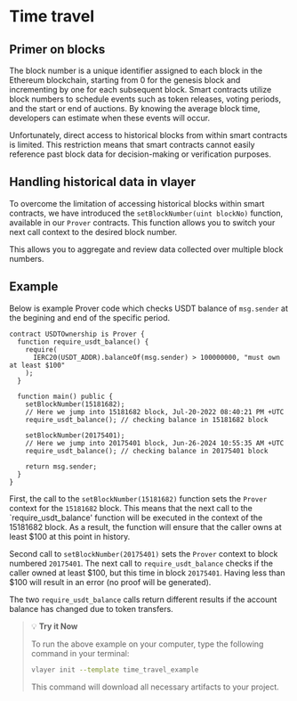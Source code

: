 # Time travel 

## Primer on blocks
The block number is a unique identifier assigned to each block in the Ethereum blockchain, starting from 0 for the genesis block and incrementing by one for each subsequent block. Smart contracts utilize block numbers to schedule events such as token releases, voting periods, and the start or end of auctions. By knowing the average block time, developers can estimate when these events will occur.

Unfortunately, direct access to historical blocks from within smart contracts is limited. This restriction means that smart contracts cannot easily reference past block data for decision-making or verification purposes.

## Handling historical data in vlayer 
To overcome the limitation of accessing historical blocks within smart contracts, we have introduced the `setBlockNumber(uint blockNo)` function, available in our `Prover` contracts. This function allows you to switch your next call context to the desired block number.

This allows you to aggregate and review data collected over multiple block numbers. 

## Example
Below is example Prover code which checks USDT balance of `msg.sender` at the begining and end of the specific period.

```solidity
contract USDTOwnership is Prover {
  function require_usdt_balance() {
    require(
      IERC20(USDT_ADDR).balanceOf(msg.sender) > 100000000, "must own at least $100"
    );
  }
  
  function main() public {
    setBlockNumber(15181682); 
    // Here we jump into 15181682 block, Jul-20-2022 08:40:21 PM +UTC 
    require_usdt_balance(); // checking balance in 15181682 block

    setBlockNumber(20175401); 
    // Here we jump into 20175401 block, Jun-26-2024 10:55:35 AM +UTC 
    require_usdt_balance(); // checking balance in 20175401 block
    
    return msg.sender;
  }
}
```

First, the call to the `setBlockNumber(15181682)` function sets the `Prover` context for the `15181682` block. This means that the next call to the `require_usdt_balance' function will be executed in the context of the 15181682 block. As a result, the function will ensure that the caller owns at least $100 at this point in history.

Second call to `setBlockNumber(20175401)` sets the `Prover` context to block numbered `20175401`. The next call to `require_usdt_balance` checks if the caller owned at least $100, but this time in block `20175401`. Having less than $100 will result in an error (no proof will be generated).

The two `require_usdt_balance` calls return different results if the account balance has changed due to token transfers. 

> 💡  **Try it Now**
> 
> To run the above example on your computer, type the following command in your terminal:
> 
> ```bash
> vlayer init --template time_travel_example
> ```
> 
> This command will download all necessary artifacts to your project.